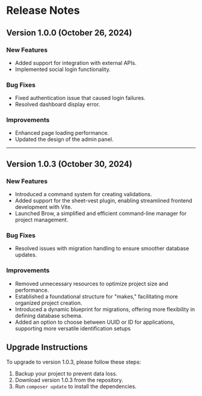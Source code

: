 # Release Notes

## Version 1.0.0 (October 26, 2024)

### New Features
- Added support for integration with external APIs.
- Implemented social login functionality.

### Bug Fixes
- Fixed authentication issue that caused login failures.
- Resolved dashboard display error.

### Improvements
- Enhanced page loading performance.
- Updated the design of the admin panel.

---

## Version 1.0.3 (October 30, 2024)

### New Features
- Introduced a command system for creating validations.
- Added support for the sheet-vest plugin, enabling streamlined frontend development with Vite.
- Launched Brow, a simplified and efficient command-line manager for project management.

### Bug Fixes
- Resolved issues with migration handling to ensure smoother database updates.

### Improvements
- Removed unnecessary resources to optimize project size and performance.
- Established a foundational structure for "makes," facilitating more organized project creation.
- Introduced a dynamic blueprint for migrations, offering more flexibility in defining database schema.
- Added an option to choose between UUID or ID for applications, supporting more versatile identification setups

## Upgrade Instructions
To upgrade to version 1.0.3, please follow these steps:
1. Backup your project to prevent data loss.
2. Download version 1.0.3 from the repository.
3. Run `composer update` to install the dependencies.